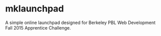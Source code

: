 # mklaunchpad
A simple online launchpad designed for Berkeley PBL Web Development Fall 2015 Apprentice Challenge.